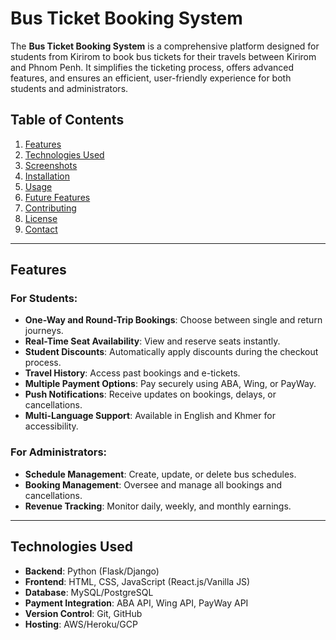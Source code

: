 # Bus Ticket Booking System

The **Bus Ticket Booking System** is a comprehensive platform designed for students from Kirirom to book bus tickets for their travels between Kirirom and Phnom Penh. It simplifies the ticketing process, offers advanced features, and ensures an efficient, user-friendly experience for both students and administrators.

## Table of Contents
1. [Features](#features)
2. [Technologies Used](#technologies-used)
3. [Screenshots](#screenshots)
4. [Installation](#installation)
5. [Usage](#usage)
6. [Future Features](#future-features)
7. [Contributing](#contributing)
8. [License](#license)
9. [Contact](#contact)

---

## Features

### For Students:
- **One-Way and Round-Trip Bookings**: Choose between single and return journeys.
- **Real-Time Seat Availability**: View and reserve seats instantly.
- **Student Discounts**: Automatically apply discounts during the checkout process.
- **Travel History**: Access past bookings and e-tickets.
- **Multiple Payment Options**: Pay securely using ABA, Wing, or PayWay.
- **Push Notifications**: Receive updates on bookings, delays, or cancellations.
- **Multi-Language Support**: Available in English and Khmer for accessibility.

### For Administrators:
- **Schedule Management**: Create, update, or delete bus schedules.
- **Booking Management**: Oversee and manage all bookings and cancellations.
- **Revenue Tracking**: Monitor daily, weekly, and monthly earnings.

---

## Technologies Used
- **Backend**: Python (Flask/Django)
- **Frontend**: HTML, CSS, JavaScript (React.js/Vanilla JS)
- **Database**: MySQL/PostgreSQL
- **Payment Integration**: ABA API, Wing API, PayWay API
- **Version Control**: Git, GitHub
- **Hosting**: AWS/Heroku/GCP 